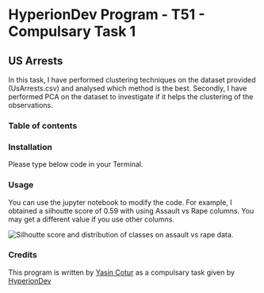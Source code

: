 # HyperionDev Program - T51 - Compulsary Task 1

## US Arrests 

In this task, I have performed clustering techniques on the dataset provided (UsArrests.csv) and analysed which method is the best. Secondly, I have performed PCA on the dataset to investigate if it helps the clustering of the observations.

### Table of contents

<!-- - [HyperionDev Program - T51 - Compulsary Task 1](#hyperiondev-program---t51---compulsary-task-1)
  * [US Arrests](#us-arrests)
    + [Installation](#installation)
    + [Usage](#usage) -->


### Installation 
Please type below code in your Terminal. 
<!-- ```
git remote add origin https://github.com/ysnctr/finalCapstone.git.
``` -->





### Usage
You can use the jupyter notebook to modify the code. For example, I obtained a silhoutte score of 0.59 with using Assault vs Rape columns. You may get a different value if you use other columns. 

<picture>
  <source media="(prefers-color-scheme: dark)" srcset="/assets/images/silhoutteScore.png">
  <img alt="Silhoutte score and distribution of classes on assault vs rape data." src="/assets/images/silhoutteScore.png">
</picture>

### Credits

This program is written by [Yasin Cotur](https://pages.github.com/ysnctr) as a compulsary task given by
[HyperionDev](https://pages.github.com/HyperionDev)

